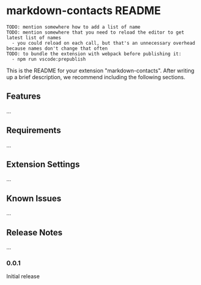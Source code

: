 # markdown-contacts README

```
TODO: mention somewhere how to add a list of name
TODO: mention somewhere that you need to reload the editor to get latest list of names
  - you could reload on each call, but that's an unnecessary overhead because names don't change that often
TODO: to bundle the extension with webpack before publishing it:
  - npm run vscode:prepublish
```

This is the README for your extension "markdown-contacts". After writing up a brief description, we recommend including the following sections.

## Features

...

## Requirements

...

## Extension Settings

...

## Known Issues

...

## Release Notes

...

### 0.0.1

Initial release
